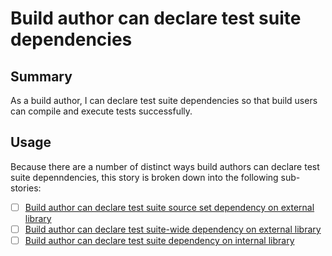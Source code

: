 # Build author can declare test suite dependencies

## Summary
As a build author, I can declare test suite dependencies so that build users can compile and execute tests successfully.

## Usage
Because there are a number of distinct ways build authors can declare test suite depenndencies, this story is broken down into the following sub-stories:

 - [ ] [Build author can declare test suite source set dependency on external library](on-external-lib/scoped-to-source-set)
 - [ ] [Build author can declare test suite-wide dependency on external library](on-external-lib/scoped-to-suite)
 - [ ] [Build author can declare test suite dependency on internal library](on-internal-lib)
